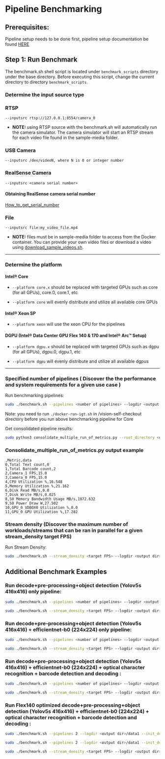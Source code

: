 # Pipeline Benchmarking

## Prerequisites: 
Pipeline setup needs to be done first, pipeline setup documentation be found [HERE](./pipelinesetup.md)

## Step 1: Run Benchmark
The benchmark.sh shell script is located under `benchmark_scripts` directory under the base directory.  Before executing this script,
change the current directory to directory `benchmark_scripts`.

### Determine the input source type

### RTSP

    --inputsrc rtsp://127.0.0.1:8554/camera_0

- **__NOTE:__** using RTSP source with the benchmark.sh will automatically run the camera simulator. The camera simulator will start an RTSP stream for each video file found in the sample-media folder.

### USB Camera

    --inputsrc /dev/videoN, where N is 0 or integer number

### RealSense Camera

    --inputsrc <camera serial number> 

#### Obtaining RealSense camera serial number

[How_to_get_serial_number](./camera_serial_number.md)

### File

    --inputsrc file:my_video_file.mp4

- **__NOTE:__** files must be in sample-media folder to access from the Docker container. You can provide your own video files or download a video using [download_sample_videos.sh](https://github.com/intel-retail/vision-self-checkout/benchmark-scripts/download_sample_videos.sh).


---

### Determine the platform

#### Intel® Core

- `--platform core.x` should be replaced with targeted GPUs such as core (for all GPUs), core.0, core.1, etc

- `--platform core` will evenly distribute and utilize all available core GPUs

#### Intel® Xeon SP

- `--platform xeon` will use the xeon CPU for the pipelines

#### DGPU (Intel® Data Center GPU Flex 140 & 170 and Intel® Arc™ Setup)

- `--platform dgpu.x` should be replaced with targeted GPUs such as dgpu (for all GPUs), dgpu.0, dgpu.1, etc

- `--platform dgpu` will evenly distribute and utilize all available dgpus

---

### Specified number of pipelines ( Discover the the performance and system requirements for a given use case )

Run benchmarking pipelines:
```bash
sudo ./benchmark.sh --pipelines <number of pipelines> --logdir <output dir>/data --init_duration 30 --duration 120 --platform <core|xeon|dgpu.x> --inputsrc <ex:4k rtsp stream with 10 objects>
```
Note: you need to run `./docker-run-igt.sh` in /vision-self-checkout directory before you run above benchmarking pipeline for Core

Get consolidated pipeline results:
```bash
sudo python3 consolidate_multiple_run_of_metrics.py --root_directory <output dir>/ --output <output dir>/consolidated.csv
```

### Consolidate_multiple_run_of_metrics.py output example
```
,Metric,data
0,Total Text count,0
1,Total Barcode count,2
2,Camera_1 FPS,15.0
3,Camera_0 FPS,15.0
4,CPU Utilization %,16.548
5,Memory Utilization %,21.162
6,Disk Read MB/s,0.0
7,Disk Write MB/s,0.025
8,S0 Memory Bandwidth Usage MB/s,1872.632
9,S0 Power Draw W,27.502
10,GPU_0 VDBOX0 Utilization %,0.0
11,GPU_0 GPU Utilization %,17.282
```

### Stream density (Discover the maximum number of workloads/streams that can be ran in parallel for a given stream_density target FPS)

Run Stream Density:
```bash
sudo ./benchmark.sh --stream_density <target FPS> --logdir <output dir>/data --init_duration 30 --duration 120 --platform <core|xeon|dgpu.x> --inputsrc <ex:4k rtsp stream with 10 objects>
```


## Additional Benchmark Examples

### Run decode+pre-processing+object detection (Yolov5s 416x416) only pipeline:

```bash
sudo ./benchmark.sh --pipelines <number of pipelines> --logdir <output dir>/data --init_duration 30 --duration 120 --platform <core|xeon|dgpu.x> --inputsrc <4k rtsp stream with 5 objects> --ocr_disabled --barcode_disabled --classification_disabled
```

```bash
sudo ./benchmark.sh --stream_density <target FPS> --logdir <output dir>/data --init_duration 30 --duration 120 --platform <core|xeon|dgpu.x> --inputsrc <ex:4k rtsp stream with 10 objects> --ocr_disabled --barcode_disabled --classification_disabled
```

### Run decode+pre-processing+object detection (Yolov5s 416x416) + efficientnet-b0 (224x224) only pipeline:

```bash
sudo ./benchmark.sh --pipelines <number of pipelines> --logdir <output dir>/data --init_duration 30 --duration 120 --platform <core|xeon|dgpu.x> --inputsrc <4k rtsp stream with 5 objects> --ocr_disabled --barcode_disabled
```

```bash
sudo ./benchmark.sh --stream_density <target FPS> --logdir <output dir>/data --init_duration 30 --duration 120 --platform <core|xeon|dgpu.x> --inputsrc <ex:4k rtsp stream with 10 objects> --ocr_disabled --barcode_disabled
```

### Run  decode+pre-processing+object detection (Yolov5s 416x416) + efficientnet-b0 (224x224) + optical character recognition + barcode detection and decoding :

```bash
sudo ./benchmark.sh --pipelines <number of pipelines> --logdir <output dir>/data --init_duration 30 --duration 120 --platform <core|xeon|dgpu.x> --inputsrc <4k rtsp stream with 5 objects> --ocr 5 GPU
```

```bash
sudo ./benchmark.sh --stream_density <target FPS> --logdir <output dir>/data --init_duration 30 --duration 120 --platform <core|xeon|dgpu.x> --inputsrc <ex:4k rtsp stream with 10 objects> --ocr 5 GPU
```

### Run  Flex140 optimized decode+pre-processing+object detection (Yolov5s 416x416) + efficientnet-b0 (224x224) + optical character recognition + barcode detection and decoding :
```bash
sudo ./benchmark.sh --pipelines 2 --logdir <output dir>/data1 --init_duration 30 --duration 120 --platform dgpu.0 --inputsrc <4k rtsp stream with 5 objects> --ocr 5 GPU

sudo ./benchmark.sh --pipelines 2 --logdir <output dir>/data1 --init_duration 30 --duration 120 --platform dgpu.1 --inputsrc <4k rtsp stream with 5 objects> --ocr 5 GPU
```

```bash
sudo ./benchmark.sh --stream_density <target FPS> --logdir <output dir>/data --init_duration 30 --duration 120 --platform dgpu --inputsrc <ex:4k rtsp stream with 10 objects> --ocr 5 GPU
```
